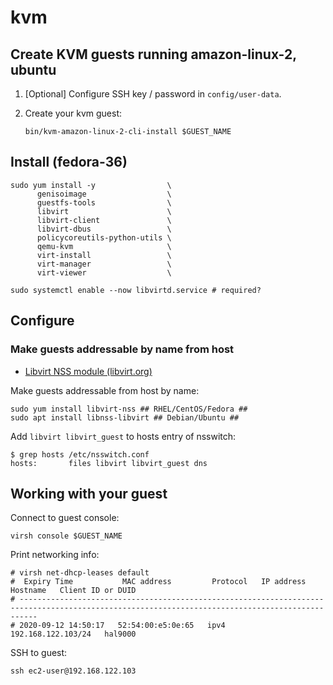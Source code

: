 # kvm

## Create KVM guests running amazon-linux-2, ubuntu

1. [Optional] Configure SSH key / password in `config/user-data`.
1. Create your kvm guest:

    ```shell
    bin/kvm-amazon-linux-2-cli-install $GUEST_NAME
    ```

## Install (fedora-36)

```shell
sudo yum install -y                \
      genisoimage                  \
      guestfs-tools                \
      libvirt                      \
      libvirt-client               \
      libvirt-dbus                 \
      policycoreutils-python-utils \
      qemu-kvm                     \
      virt-install                 \
      virt-manager                 \
      virt-viewer                  \

sudo systemctl enable --now libvirtd.service # required?
```

## Configure

### Make guests addressable by name from host

- [Libvirt NSS module (libvirt.org)](https://libvirt.org/nss.html)

Make guests addressable from host by name:

```shell
sudo yum install libvirt-nss ## RHEL/CentOS/Fedora ##
sudo apt install libnss-libvirt ## Debian/Ubuntu ##
```

Add `libvirt libvirt_guest` to hosts entry of nsswitch:

```shell
$ grep hosts /etc/nsswitch.conf
hosts:       files libvirt libvirt_guest dns
```


## Working with your guest

Connect to guest console:

```shell
virsh console $GUEST_NAME
```

Print networking info:

```shell
# virsh net-dhcp-leases default
#  Expiry Time           MAC address         Protocol   IP address           Hostname   Client ID or DUID
# ------------------------------------------------------------------------------------------------------------------------------------------------
# 2020-09-12 14:50:17   52:54:00:e5:0e:65   ipv4       192.168.122.103/24   hal9000
```

SSH to guest:

```shell
ssh ec2-user@192.168.122.103
```
